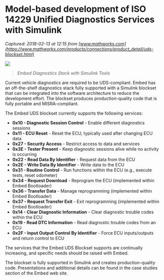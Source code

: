 # Model-based development of ISO 14229 Unified Diagnostics Services with Simulink

_Captured: 2018-02-13 at 12:15 from [www.mathworks.com](https://www.mathworks.com/products/connections/product_detail/uds-blockset.html)_

![](https://www.mathworks.com/content/mathworks/www/en/products/connections/product_detail/uds-blockset/jcr:content/descriptionImageParsys/image.adapt.full.high.gif/1469940880153.gif)

> _Embed Diagnostics Stack with Simulink Tools_

Current vehicle diagnostics are required to be UDS-compliant. Embed has an off-the-shelf diagnostics stack fully supported with a Simulink blockset that can be integrated into the software architecture to reduce the development effort. The blockset produces production-quality code that is fully portable and MISRA-compliant.

The Embed UDS blockset currently supports the following services:

  * **0x10 - Diagnostic Session Control** \- Enable different diagnostics sessions
  * **0x11 - ECU Reset** \- Reset the ECU, typically used after changing ECU data
  * **0x27 - Security Access** \- Restrict access to data and services
  * **0x3E - Tester Present** \- Keep diagnostic sessions alive while no activity is occurring
  * **0x22 - Read Data By Identifier** \- Request data from the ECU
  * **0x2E - Write Data By Identifier** \- Write data to the ECU
  * **0x31 - Routine Control** \- Run functions within the ECU (e.g., execute tests, reset odometer)
  * **0x34 - Request Download** \- Reprogram the ECU (implemented within Embed Bootloader)
  * **0x36 - Transfer Data** \- Manage reprogramming (implemented within Embed Bootloader)
  * **0x37 - Request Transfer Exit** \- Exit reprogramming (implemented within Embed Bootloader)
  * **0x14 - Clear Diagnostic Information** \- Clear diagnostic trouble codes within the ECU
  * **0x19 - Read DTC Information** \- Read diagnostic trouble codes from an ECU
  * **0x2F - Input Output Control By Identifier** \- Force ECU inputs/outputs and return control to ECU

The services that the Embed UDS Blockset supports are continually increasing, and specific needs should be raised with Embed.

The blockset is fully supported in Simulink and creates production-quality code. Presentations and additional details can be found in the case studies section of the Embed web site.
